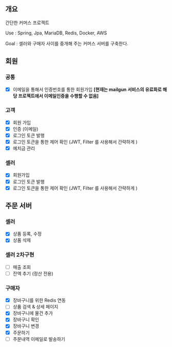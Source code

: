 ## 개요
간단한 커머스 프로젝트

Use : Spring, Jpa, MariaDB, Redis, Docker, AWS

Goal : 셀러와 구매자 사이를 중개해 주는 커머스 서버를 구축한다.


## 회원
### 공통
- [x] 이메일을 통해서 인증번호를 통한 회원가입 **[현재는 mailgun 서비스의 유료화로 해당 프로젝트에서 이메일인증을 수행할 수 없음]**

### 고객
- [x]  회원 가입
- [x]  인증 (이메일)
- [x]  로그인 토큰 발행
- [x]  로그인 토큰을 통한 제어 확인 (JWT, Filter 를 사용해서 간략하게 )  
- [x]  예치금 관리

### 셀러
- [x]  회원가입
- [x]  로그인 토큰 발행
- [x]  로그인 토큰을 통한 제어 확인 (JWT, Filter 를 사용해서 간략하게 )

## 주문 서버

### 셀러
- [x] 상품 등록, 수정
- [x] 상품 삭제
### 셀러 2차구현
- [ ] 매출 조회
- [ ] 잔액 추기 (정산 전용)

### 구매자
- [x] 장바구니를 위한 Redis 연동
- [ ] 상품 검색 & 상세 페이지
- [x] 장바구니에 물건 추가
- [x] 장바구니 확인
- [x] 장바구니 변경
- [x] 주문하기
- [ ] 주문내역 이메일로 발송하기
